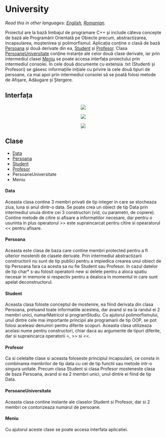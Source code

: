 # University

*Read this in other languages: [English](README.en.md), [Romanian](README.md).*

Proiectul are la bază limbajul de programare C++ și include câteva concepte de bază ale Programării Orientată pe Obiecte precum, abstractizarea, incapsularea, moștenirea și polimorfismul. Aplicația conține o clasă de bază [Persoana](#Persoana) și două derivate din ea, [Student](#Student) și [Profesor](#Profesor). Clasa [PersoaneUniversitate](#PersoaneUniversitate) conține instanțe ale celor două clase derivate, iar prin intermediul clasei [Meniu](#Meniu) se poate accesa interfața proiectului prin intermediul consolei. În cele două documente cu extensia .txt (Studenti și Profesori) se găsesc informațiile inițiale cu privire la cele două tipuri de persoane, ca mai apoi prin intermediul consolei să se poată folosi metode de Afișare, Adăugare și Ștergere.

## Interfața

<p align="center">
  <img src="https://i.ibb.co/HPCw9tm/Screenshot-3.png">
</p>

<p align="center">
  <img src="https://i.ibb.co/LYnvDpW/Screenshot-3.png">
</p>

<p align="center">
  <img src="https://i.ibb.co/DQRnwqR/Screenshot-4.png">
</p>

## Clase
  - [Data](#Data)
  - [Persoana](#Persoana)
  - [Student](#Student)
  - [Profesor](#Profesor)
  - PersoaneUniversitate
  - Meniu
  
  #### Data
  Aceasta clasa contine 3 membri privati de tip integer in care se stocheaza ziua, luna si anul dintr-o data. Se poate crea un obiect de tip Data prin intermediul unuia dintre cei 3 constructori (vid, cu parametri, de copiere). Contine metode de citire si afisare a informatiilor necesare, dar pentru o usurinta in plus operatorul >> este supraincarcat pentru citire si opearatorul << pentru afisare.
  #### Persoana
  Aceasta este clasa de baza care contine membri protected pentru a fi ulterior mosteniti de clasele derivate. Prin intermediul abstractizarii constructorii nu sunt de tip publici pentru a impiedica crearea unui obiect de tip Persoana fara ca acesta sa nu fie Student sau Profesor. In cazul datelor de tip char* s-au folosit operatorii new si delete pentru a aloca spatiu necesar in memorie si respectiv pentru a dealoca in momentul in care sunt apelat deconstructorul.
  #### Student
  Aceasta clasa foloste conceptul de mostenire, ea fiind derivata din clasa Persoana, preluand toate informatiile acesteia, dar avand si ea la randul ei 2 membri unici, numarMatricol si programStudiu. Cu ajutorul polimorfismului, unul dintre cele mai importante principii ale programarii de tip OOP, se pot folosi aceleasi denumiri pentru diferite scopuri. Aceasta clasa utilizeaza acelasi nume pentru constructori, chiar daca au argumente de tipuri diferite, dar si supraincarca operatorii =, >> si <<.
  #### Profesor
  Ca si celelalte clase si aceasta foloseste principiul incapsularii, ce consta in combinarea membrilor de tip data cu cei de tip functii sau metode intr-o singura unitate. Precum clasa Student si clasa Profesor mosteneste clasa de baza Persoana, avand si ea 2 membri unici, unul dintre ei fiind de tip Data.
  #### PersoaneUniversitate
  Aceasta clasa contine instante ale claselor Student si Profesor, dar si 2 membri ce contorizeaza numarul de persoane.
  #### Meniu
  Cu ajutorul aceste clase se poate accesa interfata aplicatiei.
  
  
  
